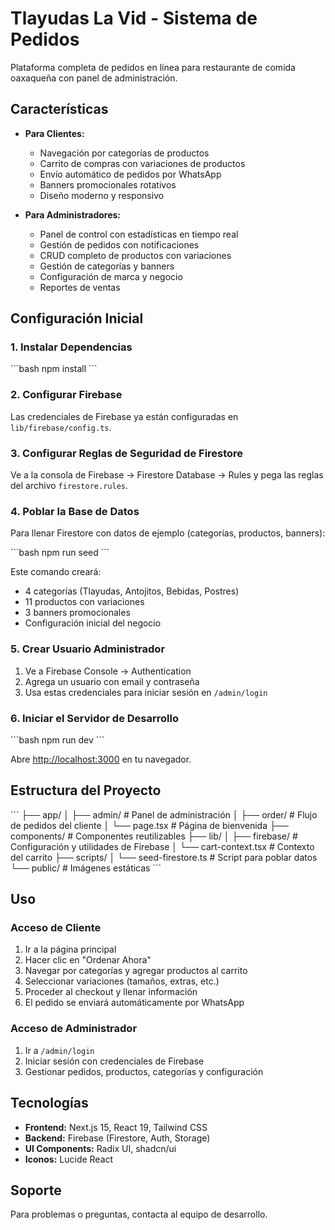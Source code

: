 # Tlayudas La Vid - Sistema de Pedidos

Plataforma completa de pedidos en línea para restaurante de comida oaxaqueña con panel de administración.

## Características

- **Para Clientes:**
  - Navegación por categorías de productos
  - Carrito de compras con variaciones de productos
  - Envío automático de pedidos por WhatsApp
  - Banners promocionales rotativos
  - Diseño moderno y responsivo

- **Para Administradores:**
  - Panel de control con estadísticas en tiempo real
  - Gestión de pedidos con notificaciones
  - CRUD completo de productos con variaciones
  - Gestión de categorías y banners
  - Configuración de marca y negocio
  - Reportes de ventas

## Configuración Inicial

### 1. Instalar Dependencias

\`\`\`bash
npm install
\`\`\`

### 2. Configurar Firebase

Las credenciales de Firebase ya están configuradas en `lib/firebase/config.ts`.

### 3. Configurar Reglas de Seguridad de Firestore

Ve a la consola de Firebase → Firestore Database → Rules y pega las reglas del archivo `firestore.rules`.

### 4. Poblar la Base de Datos

Para llenar Firestore con datos de ejemplo (categorías, productos, banners):

\`\`\`bash
npm run seed
\`\`\`

Este comando creará:
- 4 categorías (Tlayudas, Antojitos, Bebidas, Postres)
- 11 productos con variaciones
- 3 banners promocionales
- Configuración inicial del negocio

### 5. Crear Usuario Administrador

1. Ve a Firebase Console → Authentication
2. Agrega un usuario con email y contraseña
3. Usa estas credenciales para iniciar sesión en `/admin/login`

### 6. Iniciar el Servidor de Desarrollo

\`\`\`bash
npm run dev
\`\`\`

Abre [http://localhost:3000](http://localhost:3000) en tu navegador.

## Estructura del Proyecto

\`\`\`
├── app/
│   ├── admin/          # Panel de administración
│   ├── order/          # Flujo de pedidos del cliente
│   └── page.tsx        # Página de bienvenida
├── components/         # Componentes reutilizables
├── lib/
│   ├── firebase/       # Configuración y utilidades de Firebase
│   └── cart-context.tsx # Contexto del carrito
├── scripts/
│   └── seed-firestore.ts # Script para poblar datos
└── public/             # Imágenes estáticas
\`\`\`

## Uso

### Acceso de Cliente
1. Ir a la página principal
2. Hacer clic en "Ordenar Ahora"
3. Navegar por categorías y agregar productos al carrito
4. Seleccionar variaciones (tamaños, extras, etc.)
5. Proceder al checkout y llenar información
6. El pedido se enviará automáticamente por WhatsApp

### Acceso de Administrador
1. Ir a `/admin/login`
2. Iniciar sesión con credenciales de Firebase
3. Gestionar pedidos, productos, categorías y configuración

## Tecnologías

- **Frontend:** Next.js 15, React 19, Tailwind CSS
- **Backend:** Firebase (Firestore, Auth, Storage)
- **UI Components:** Radix UI, shadcn/ui
- **Iconos:** Lucide React

## Soporte

Para problemas o preguntas, contacta al equipo de desarrollo.
